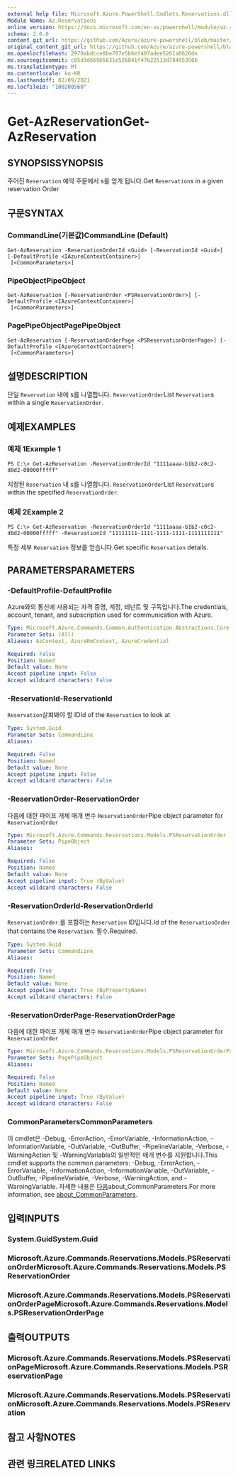 ```yaml
---
external help file: Microsoft.Azure.PowerShell.Cmdlets.Reservations.dll-Help.xml
Module Name: Az.Reservations
online version: https://docs.microsoft.com/en-us/powershell/module/az.reservations/get-azreservation
schema: 2.0.0
content_git_url: https://github.com/Azure/azure-powershell/blob/master/src/Reservations/Reservations/help/Get-AzReservation.md
original_content_git_url: https://github.com/Azure/azure-powershell/blob/master/src/Reservations/Reservations/help/Get-AzReservation.md
ms.openlocfilehash: 2970abdcce0be707e5b6ef407adee5261a0620de
ms.sourcegitcommit: c05d3d669b5631e526841f47b22513d78495350b
ms.translationtype: MT
ms.contentlocale: ko-KR
ms.lasthandoff: 02/09/2021
ms.locfileid: "100208560"
---
```

# <span data-ttu-id="825e2-101">Get-AzReservation</span><span class="sxs-lookup"><span data-stu-id="825e2-101">Get-AzReservation</span></span>

## <span data-ttu-id="825e2-102">SYNOPSIS</span><span class="sxs-lookup"><span data-stu-id="825e2-102">SYNOPSIS</span></span>
<span data-ttu-id="825e2-103">주어진 `Reservation` 예약 주문에서 s를 얻게 됩니다.</span><span class="sxs-lookup"><span data-stu-id="825e2-103">Get `Reservation`s in a given reservation Order</span></span>

## <span data-ttu-id="825e2-104">구문</span><span class="sxs-lookup"><span data-stu-id="825e2-104">SYNTAX</span></span>

### <span data-ttu-id="825e2-105">CommandLine(기본값)</span><span class="sxs-lookup"><span data-stu-id="825e2-105">CommandLine (Default)</span></span>
```
Get-AzReservation -ReservationOrderId <Guid> [-ReservationId <Guid>] [-DefaultProfile <IAzureContextContainer>]
 [<CommonParameters>]
```

### <span data-ttu-id="825e2-106">PipeObject</span><span class="sxs-lookup"><span data-stu-id="825e2-106">PipeObject</span></span>
```
Get-AzReservation [-ReservationOrder <PSReservationOrder>] [-DefaultProfile <IAzureContextContainer>]
 [<CommonParameters>]
```

### <span data-ttu-id="825e2-107">PagePipeObject</span><span class="sxs-lookup"><span data-stu-id="825e2-107">PagePipeObject</span></span>
```
Get-AzReservation [-ReservationOrderPage <PSReservationOrderPage>] [-DefaultProfile <IAzureContextContainer>]
 [<CommonParameters>]
```

## <span data-ttu-id="825e2-108">설명</span><span class="sxs-lookup"><span data-stu-id="825e2-108">DESCRIPTION</span></span>
<span data-ttu-id="825e2-109">단일 `Reservation` 내에 s를 나열합니다. `ReservationOrder`</span><span class="sxs-lookup"><span data-stu-id="825e2-109">List `Reservation`s within a single `ReservationOrder`.</span></span>

## <span data-ttu-id="825e2-110">예제</span><span class="sxs-lookup"><span data-stu-id="825e2-110">EXAMPLES</span></span>

### <span data-ttu-id="825e2-111">예제 1</span><span class="sxs-lookup"><span data-stu-id="825e2-111">Example 1</span></span>
```
PS C:\> Get-AzReservation -ReservationOrderId "1111aaaa-b1b2-c0c2-d0d2-00000fffff"
```

<span data-ttu-id="825e2-112">지정된 `Reservation` 내 s를 나열합니다. `ReservationOrder`</span><span class="sxs-lookup"><span data-stu-id="825e2-112">List `Reservation`s within the specified `ReservationOrder`.</span></span>

### <span data-ttu-id="825e2-113">예제 2</span><span class="sxs-lookup"><span data-stu-id="825e2-113">Example 2</span></span>
```
PS C:\> Get-AzReservation -ReservationOrderId "1111aaaa-b1b2-c0c2-d0d2-00000fffff" -ReservationId "11111111-1111-1111-1111-1111111111"
```

<span data-ttu-id="825e2-114">특정 세부 `Reservation` 정보를 얻습니다.</span><span class="sxs-lookup"><span data-stu-id="825e2-114">Get specific `Reservation` details.</span></span>

## <span data-ttu-id="825e2-115">PARAMETERS</span><span class="sxs-lookup"><span data-stu-id="825e2-115">PARAMETERS</span></span>

### <span data-ttu-id="825e2-116">-DefaultProfile</span><span class="sxs-lookup"><span data-stu-id="825e2-116">-DefaultProfile</span></span>
<span data-ttu-id="825e2-117">Azure와의 통신에 사용되는 자격 증명, 계정, 테넌트 및 구독입니다.</span><span class="sxs-lookup"><span data-stu-id="825e2-117">The credentials, account, tenant, and subscription used for communication with Azure.</span></span>

```yaml
Type: Microsoft.Azure.Commands.Common.Authentication.Abstractions.Core.IAzureContextContainer
Parameter Sets: (All)
Aliases: AzContext, AzureRmContext, AzureCredential

Required: False
Position: Named
Default value: None
Accept pipeline input: False
Accept wildcard characters: False
```

### <span data-ttu-id="825e2-118">-ReservationId</span><span class="sxs-lookup"><span data-stu-id="825e2-118">-ReservationId</span></span>
<span data-ttu-id="825e2-119">`Reservation`살펴봐야 할 ID</span><span class="sxs-lookup"><span data-stu-id="825e2-119">Id of the `Reservation` to look at</span></span>

```yaml
Type: System.Guid
Parameter Sets: CommandLine
Aliases:

Required: False
Position: Named
Default value: None
Accept pipeline input: False
Accept wildcard characters: False
```

### <span data-ttu-id="825e2-120">-ReservationOrder</span><span class="sxs-lookup"><span data-stu-id="825e2-120">-ReservationOrder</span></span>
<span data-ttu-id="825e2-121">다음에 대한 파이프 개체 매개 변수 `ReservationOrder`</span><span class="sxs-lookup"><span data-stu-id="825e2-121">Pipe object parameter for `ReservationOrder`</span></span>

```yaml
Type: Microsoft.Azure.Commands.Reservations.Models.PSReservationOrder
Parameter Sets: PipeObject
Aliases:

Required: False
Position: Named
Default value: None
Accept pipeline input: True (ByValue)
Accept wildcard characters: False
```

### <span data-ttu-id="825e2-122">-ReservationOrderId</span><span class="sxs-lookup"><span data-stu-id="825e2-122">-ReservationOrderId</span></span>
<span data-ttu-id="825e2-123">`ReservationOrder`.를 포함하는 `Reservation` ID입니다.</span><span class="sxs-lookup"><span data-stu-id="825e2-123">Id of the `ReservationOrder` that contains the `Reservation`.</span></span> <span data-ttu-id="825e2-124">필수.</span><span class="sxs-lookup"><span data-stu-id="825e2-124">Required.</span></span>

```yaml
Type: System.Guid
Parameter Sets: CommandLine
Aliases:

Required: True
Position: Named
Default value: None
Accept pipeline input: True (ByPropertyName)
Accept wildcard characters: False
```

### <span data-ttu-id="825e2-125">-ReservationOrderPage</span><span class="sxs-lookup"><span data-stu-id="825e2-125">-ReservationOrderPage</span></span>
<span data-ttu-id="825e2-126">다음에 대한 파이프 개체 매개 변수 `ReservationOrder`</span><span class="sxs-lookup"><span data-stu-id="825e2-126">Pipe object parameter for `ReservationOrder`</span></span>

```yaml
Type: Microsoft.Azure.Commands.Reservations.Models.PSReservationOrderPage
Parameter Sets: PagePipeObject
Aliases:

Required: False
Position: Named
Default value: None
Accept pipeline input: True (ByValue)
Accept wildcard characters: False
```

### <span data-ttu-id="825e2-127">CommonParameters</span><span class="sxs-lookup"><span data-stu-id="825e2-127">CommonParameters</span></span>
<span data-ttu-id="825e2-128">이 cmdlet은 -Debug, -ErrorAction, -ErrorVariable, -InformationAction, -InformationVariable, -OutVariable, -OutBuffer, -PipelineVariable, -Verbose, -WarningAction 및 -WarningVariable의 일반적인 매개 변수를 지원합니다.</span><span class="sxs-lookup"><span data-stu-id="825e2-128">This cmdlet supports the common parameters: -Debug, -ErrorAction, -ErrorVariable, -InformationAction, -InformationVariable, -OutVariable, -OutBuffer, -PipelineVariable, -Verbose, -WarningAction, and -WarningVariable.</span></span> <span data-ttu-id="825e2-129">자세한 내용은 [다음](http://go.microsoft.com/fwlink/?LinkID=113216)about_CommonParameters.</span><span class="sxs-lookup"><span data-stu-id="825e2-129">For more information, see [about_CommonParameters](http://go.microsoft.com/fwlink/?LinkID=113216).</span></span>

## <span data-ttu-id="825e2-130">입력</span><span class="sxs-lookup"><span data-stu-id="825e2-130">INPUTS</span></span>

### <span data-ttu-id="825e2-131">System.Guid</span><span class="sxs-lookup"><span data-stu-id="825e2-131">System.Guid</span></span>

### <span data-ttu-id="825e2-132">Microsoft.Azure.Commands.Reservations.Models.PSReservationOrder</span><span class="sxs-lookup"><span data-stu-id="825e2-132">Microsoft.Azure.Commands.Reservations.Models.PSReservationOrder</span></span>

### <span data-ttu-id="825e2-133">Microsoft.Azure.Commands.Reservations.Models.PSReservationOrderPage</span><span class="sxs-lookup"><span data-stu-id="825e2-133">Microsoft.Azure.Commands.Reservations.Models.PSReservationOrderPage</span></span>

## <span data-ttu-id="825e2-134">출력</span><span class="sxs-lookup"><span data-stu-id="825e2-134">OUTPUTS</span></span>

### <span data-ttu-id="825e2-135">Microsoft.Azure.Commands.Reservations.Models.PSReservationPage</span><span class="sxs-lookup"><span data-stu-id="825e2-135">Microsoft.Azure.Commands.Reservations.Models.PSReservationPage</span></span>

### <span data-ttu-id="825e2-136">Microsoft.Azure.Commands.Reservations.Models.PSReservation</span><span class="sxs-lookup"><span data-stu-id="825e2-136">Microsoft.Azure.Commands.Reservations.Models.PSReservation</span></span>

## <span data-ttu-id="825e2-137">참고 사항</span><span class="sxs-lookup"><span data-stu-id="825e2-137">NOTES</span></span>

## <span data-ttu-id="825e2-138">관련 링크</span><span class="sxs-lookup"><span data-stu-id="825e2-138">RELATED LINKS</span></span>
